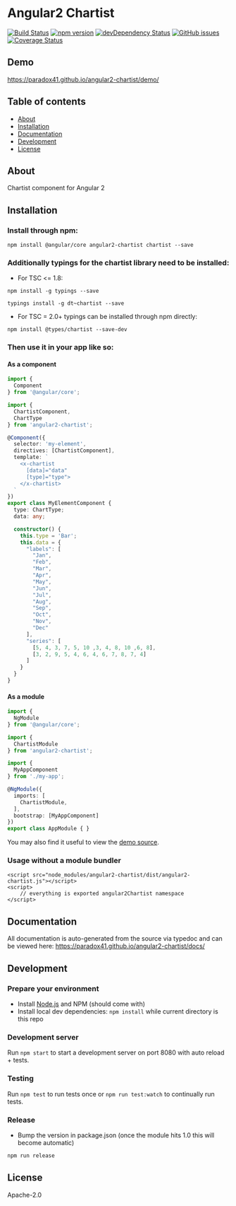 # Angular2 Chartist
[![Build Status](https://travis-ci.org/paradox41/angular2-chartist.svg?branch=master)](https://travis-ci.org/paradox41/angular2-chartist)
[![npm version](https://badge.fury.io/js/angular2-chartist.svg)](http://badge.fury.io/js/angular2-chartist)
[![devDependency Status](https://david-dm.org/paradox41/angular2-chartist/dev-status.svg)](https://david-dm.org/paradox41/angular2-chartist#info=devDependencies)
[![GitHub issues](https://img.shields.io/github/issues/paradox41/angular2-chartist.svg)](https://github.com/paradox41/angular2-chartist/issues)
[![Coverage Status](https://coveralls.io/repos/github/paradox41/angular2-chartist/badge.svg?branch=master)](https://coveralls.io/github/paradox41/angular2-chartist?branch=master)

## Demo
https://paradox41.github.io/angular2-chartist/demo/

## Table of contents

- [About](#about)
- [Installation](#installation)
- [Documentation](#documentation)
- [Development](#development)
- [License](#licence)

## About

Chartist component for Angular 2

## Installation

### Install through npm:
```
npm install @angular/core angular2-chartist chartist --save
```
### Additionally typings for the chartist library need to be installed:

* For TSC <= 1.8:

```
npm install -g typings --save
```
```
typings install -g dt~chartist --save
```

* For TSC = 2.0+ typings can be installed through npm directly:

```
npm install @types/chartist --save-dev
```

### Then use it in your app like so:

#### As a component

```typescript
import {
  Component
} from '@angular/core';

import {
  ChartistComponent,
  ChartType
} from 'angular2-chartist';

@Component({
  selector: 'my-element',
  directives: [ChartistComponent],
  template: `
    <x-chartist
      [data]="data"
      [type]="type">
    </x-chartist>
  `
})
export class MyElementComponent {
  type: ChartType;
  data: any;

  constructor() {
    this.type = 'Bar';
    this.data = {
      "labels": [
        "Jan",
        "Feb",
        "Mar",
        "Apr",
        "May",
        "Jun",
        "Jul",
        "Aug",
        "Sep",
        "Oct",
        "Nov",
        "Dec"
      ],
      "series": [
        [5, 4, 3, 7, 5, 10 ,3, 4, 8, 10 ,6, 8],
        [3, 2, 9, 5, 4, 6, 4, 6, 7, 8, 7, 4]
      ]
    }
  }
}
```

#### As a module

```typescript
import {
  NgModule
} from '@angular/core';

import {
  ChartistModule
} from 'angular2-chartist';

import {
  MyAppComponent
} from './my-app';

@NgModule({
  imports: [
    ChartistModule,
  ],
  bootstrap: [MyAppComponent]
})
export class AppModule { }

```

You may also find it useful to view the [demo source](https://github.com/paradox41/angular2-chartist/blob/master/demo/demo.ts).

### Usage without a module bundler
```
<script src="node_modules/angular2-chartist/dist/angular2-chartist.js"></script>
<script>
    // everything is exported angular2Chartist namespace
</script>
```

## Documentation
All documentation is auto-generated from the source via typedoc and can be viewed here:
https://paradox41.github.io/angular2-chartist/docs/

## Development

### Prepare your environment
* Install [Node.js](http://nodejs.org/) and NPM (should come with)
* Install local dev dependencies: `npm install` while current directory is this repo

### Development server
Run `npm start` to start a development server on port 8080 with auto reload + tests.

### Testing
Run `npm test` to run tests once or `npm run test:watch` to continually run tests.

### Release
* Bump the version in package.json (once the module hits 1.0 this will become automatic)
```bash
npm run release
```

## License

Apache-2.0
